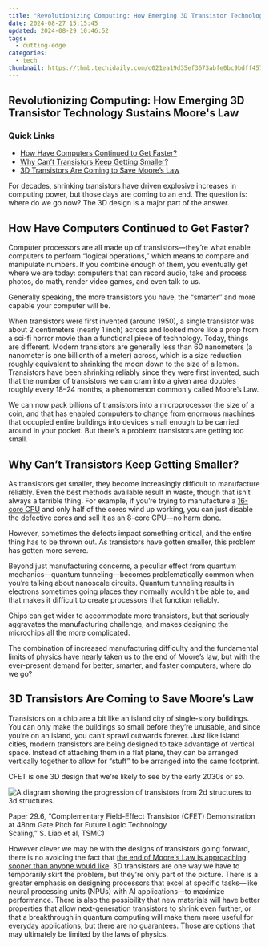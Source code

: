 ```yaml
---
title: "Revolutionizing Computing: How Emerging 3D Transistor Technology Sustains Moore's Law"
date: 2024-08-27 15:15:45
updated: 2024-08-29 10:46:52
tags:
  - cutting-edge
categories:
  - tech
thumbnail: https://thmb.techidaily.com/d021ea19d35ef3673abfe0bc9bdff457eb34791e55514d7bc0ce5bafaca00aee.jpg
---
```


## Revolutionizing Computing: How Emerging 3D Transistor Technology Sustains Moore's Law

### Quick Links

* [How Have Computers Continued to Get Faster?](https://eaxpv-info.techidaily.com/updated-historical-insights-the-most-relevant-youtube-channels-for-learners-for-2024/)
* [Why Can’t Transistors Keep Getting Smaller?](https://fox-cloud.techidaily.com/updated-unveiling-superior-viewing-with-a-closer-examination-of-p2715q/)
* [3D Transistors Are Coming to Save Moore’s Law](https://android-transfer.techidaily.com/in-2024-how-to-transfer-text-messages-from-poco-f5-pro-5g-to-new-phone-drfone-by-drfone-transfer-from-android-transfer-from-android/)

 For decades, shrinking transistors have driven explosive increases in computing power, but those days are coming to an end. The question is: where do we go now? The 3D design is a major part of the answer.

##  How Have Computers Continued to Get Faster?

 Computer processors are all made up of transistors—they’re what enable computers to perform “logical operations,” which means to compare and manipulate numbers. If you combine enough of them, you eventually get where we are today: computers that can record audio, take and process photos, do math, render video games, and even talk to us.

 Generally speaking, the more transistors you have, the “smarter” and more capable your computer will be.

 When transistors were first invented (around 1950), a single transistor was about 2 centimeters (nearly 1 inch) across and looked more like a prop from a sci-fi horror movie than a functional piece of technology. Today, things are different. Modern transistors are generally less than 60 nanometers (a nanometer is one billionth of a meter) across, which is a size reduction roughly equivalent to shrinking the moon down to the size of a lemon. Transistors have been shrinking reliably since they were first invented, such that the number of transistors we can cram into a given area doubles roughly every 18–24 months, a phenomenon commonly called Moore’s Law.

 We can now pack billions of transistors into a microprocessor the size of a coin, and that has enabled computers to change from enormous machines that occupied entire buildings into devices small enough to be carried around in your pocket. But there’s a problem: transistors are getting too small.

##  Why Can’t Transistors Keep Getting Smaller?

 As transistors get smaller, they become increasingly difficult to manufacture reliably. Even the best methods available result in waste, though that isn’t always a terrible thing. For example, if you’re trying to manufacture a [16-core CPU](https://facebook-video-share.techidaily.com/updated-elite-stabilization-solutions-for-video-creators-for-2024/) and only half of the cores wind up working, you can just disable the defective cores and sell it as an 8-core CPU—no harm done.

 However, sometimes the defects impact something critical, and the entire thing has to be thrown out. As transistors have gotten smaller, this problem has gotten more severe.

 Beyond just manufacturing concerns, a peculiar effect from quantum mechanics—quantum tunneling—becomes problematically common when you’re talking about nanoscale circuits. Quantum tunneling results in electrons sometimes going places they normally wouldn’t be able to, and that makes it difficult to create processors that function reliably.

 Chips can get wider to accommodate more transistors, but that seriously aggravates the manufacturing challenge, and makes designing the microchips all the more complicated.

 The combination of increased manufacturing difficulty and the fundamental limits of physics have nearly taken us to the end of Moore’s law, but with the ever-present demand for better, smarter, and faster computers, where do we go?

##  3D Transistors Are Coming to Save Moore’s Law

 Transistors on a chip are a bit like an island city of single-story buildings. You can only make the buildings so small before they’re unusable, and since you’re on an island, you can’t sprawl outwards forever. Just like island cities, modern transistors are being designed to take advantage of vertical space. Instead of attaching them in a flat plane, they can be arranged vertically together to allow for “stuff” to be arranged into the same footprint.

 CFET is one 3D design that we're likely to see by the early 2030s or so.

![A diagram showing the progression of transistors from 2d structures to 3d structures.](https://static1.howtogeekimages.com/wordpress/wp-content/uploads/2024/07/figure_1_300dpi-1.jpg) 

Paper 29.6, “Complementary Field-Effect Transistor (CFET) Demonstration at 48nm Gate Pitch for Future Logic Technology  
Scaling,” S. Liao et al, TSMC)

 However clever we may be with the designs of transistors going forward, there is no avoiding the fact that [the end of Moore's Law is approaching sooner than anyone would like](https://blog-min.techidaily.com/how-to-remove-google-frp-lock-on-huawei-by-drfone-android-unlock-remove-google-frp/). 3D transistors are one way we have to temporarily skirt the problem, but they're only part of the picture. There is a greater emphasis on designing processors that excel at specific tasks—like neural processing units (NPUs) with AI applications—to maximize performance. There is also the possibility that new materials will have better properties that allow next-generation transistors to shrink even further, or that a breakthrough in quantum computing will make them more useful for everyday applications, but there are no guarantees. Those are options that may ultimately be limited by the laws of physics.

<ins class="adsbygoogle"
     style="display:block"
     data-ad-format="autorelaxed"
     data-ad-client="ca-pub-7571918770474297"
     data-ad-slot="1223367746"></ins>



<ins class="adsbygoogle"
     style="display:block"
     data-ad-client="ca-pub-7571918770474297"
     data-ad-slot="8358498916"
     data-ad-format="auto"
     data-full-width-responsive="true"></ins>
